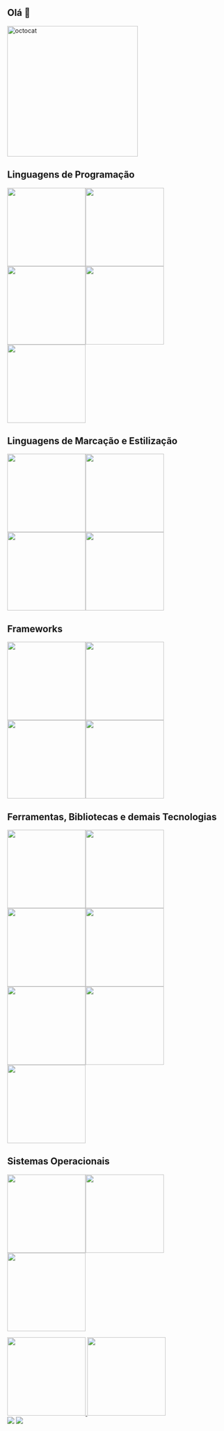## Olá 👋

<img height="300px" src="https://github.com/user-attachments/assets/7a37dd0d-f335-4a0b-b11d-ed9bb7fe549b" alt="octocat" width="300" />

## Linguagens de Programação
<img height="180em" src="https://cdn.jsdelivr.net/gh/devicons/devicon@latest/icons/python/python-original-wordmark.svg" /><img height="180em" src="https://cdn.jsdelivr.net/gh/devicons/devicon@latest/icons/java/java-original-wordmark.svg" /><img height="180em" src="https://cdn.jsdelivr.net/gh/devicons/devicon@latest/icons/javascript/javascript-original.svg" /><img height="180em" src="https://cdn.jsdelivr.net/gh/devicons/devicon@latest/icons/mysql/mysql-original-wordmark.svg" /><img height="180em" src="https://cdn.jsdelivr.net/gh/devicons/devicon@latest/icons/csharp/csharp-original.svg" />
          
          

## Linguagens de Marcação e Estilização
<img height="180em" src="https://cdn.jsdelivr.net/gh/devicons/devicon@latest/icons/html5/html5-original-wordmark.svg" /><img height="180em" src="https://cdn.jsdelivr.net/gh/devicons/devicon@latest/icons/markdown/markdown-original.svg" /><img height="180em" src="https://cdn.jsdelivr.net/gh/devicons/devicon@latest/icons/css3/css3-original-wordmark.svg" /><img height="180em" src="https://cdn.jsdelivr.net/gh/devicons/devicon@latest/icons/sass/sass-original.svg" />

## Frameworks
<img height="180em" src="https://cdn.jsdelivr.net/gh/devicons/devicon@latest/icons/flask/flask-original-wordmark.svg" /><img height="180em" src="https://cdn.jsdelivr.net/gh/devicons/devicon@latest/icons/react/react-original-wordmark.svg" /><img height="180em" src="https://cdn.jsdelivr.net/gh/devicons/devicon@latest/icons/bootstrap/bootstrap-original-wordmark.svg" /><img height="180em" src="https://cdn.jsdelivr.net/gh/devicons/devicon@latest/icons/pandas/pandas-original-wordmark.svg" />

## Ferramentas, Bibliotecas e demais Tecnologias
<img height="180em" src="https://cdn.jsdelivr.net/gh/devicons/devicon@latest/icons/postman/postman-original.svg" /><img height="180em" src="https://cdn.jsdelivr.net/gh/devicons/devicon@latest/icons/figma/figma-original.svg" /><img height="180em" src="https://cdn.jsdelivr.net/gh/devicons/devicon@latest/icons/docker/docker-original-wordmark.svg" /><img height="180em" src="https://cdn.jsdelivr.net/gh/devicons/devicon@latest/icons/jquery/jquery-original-wordmark.svg" /><img height="180em" src="https://cdn.jsdelivr.net/gh/devicons/devicon@latest/icons/jupyter/jupyter-original-wordmark.svg" /><img height="180em" src="https://cdn.jsdelivr.net/gh/devicons/devicon@latest/icons/wordpress/wordpress-original.svg" /><img height="180em" src="https://cdn.jsdelivr.net/gh/devicons/devicon@latest/icons/json/json-plain.svg" />
          
          

## Sistemas Operacionais
<img height="180em" src="https://cdn.jsdelivr.net/gh/devicons/devicon@latest/icons/ubuntu/ubuntu-original-wordmark.svg" /><img height="180em" src="https://cdn.jsdelivr.net/gh/devicons/devicon@latest/icons/rockylinux/rockylinux-original-wordmark.svg" /><img height="180em" src="https://cdn.jsdelivr.net/gh/devicons/devicon@latest/icons/windows11/windows11-original-wordmark.svg" />
          
          
          

          
          
          
          
                
          
          
          
          
          


                    

<div>
<a href="https://github.com/BernardoSennaMaiaCampos">
<img loading="lazy" height="180em" src="https://github-readme-stats.vercel.app/api/top-langs/?username=BernardoSennaMaiaCampos&layout=compact&langs_count=7&theme=dracula"/>
<img loading="lazy" height="180em" src="https://github-readme-stats.vercel.app/api?username=BernardoSennaMaiaCampos&show_icons=true&theme=dracula&include_all_commits=true&count_private=true"/>
</div>

<div>
<a href = "mailto:bernardosennamcoffice@gmail.com"><img loading="lazy" src="https://img.shields.io/badge/Gmail-D14836?style=for-the-badge&logo=gmail&logoColor=white" target="_blank"></a>
<a href="https://www.linkedin.com/in/seu-usuário-linkedln-aqui" target="_blank"><img loading="lazy" src="https://img.shields.io/badge/-LinkedIn-%230077B5?style=for-the-badge&logo=linkedin&logoColor=white" target="_blank"></a>   

</div>
<!--
**BernardoSennaMaiaCampos/BernardoSennaMaiaCampos** is a ✨ _special_ ✨ repository because its `README.md` (this file) appears on your GitHub profile.

Here are some ideas to get you started:

- 🔭 I’m currently working on ...
- 🌱 I’m currently learning ...
- 👯 I’m looking to collaborate on ...
- 🤔 I’m looking for help with ...
- 💬 Ask me about ...
- 📫 How to reach me: ...
- 😄 Pronouns: ...
- ⚡ Fun fact: ...
-->
